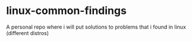 # linux-common-findings
A personal repo where i will put solutions to problems that i found in linux (different distros)
